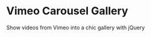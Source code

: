 Vimeo Carousel Gallery
======================

Show videos from Vimeo into a chic gallery with jQuery
